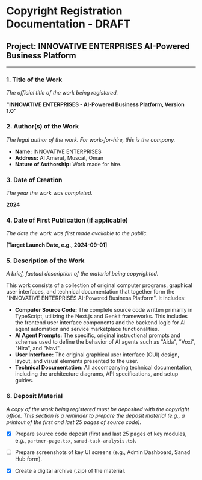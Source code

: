 # Copyright Registration Documentation - DRAFT

## Project: INNOVATIVE ENTERPRISES AI-Powered Business Platform

---

### 1. Title of the Work
*The official title of the work being registered.*

**"INNOVATIVE ENTERPRISES - AI-Powered Business Platform, Version 1.0"**

### 2. Author(s) of the Work
*The legal author of the work. For work-for-hire, this is the company.*

- **Name:** INNOVATIVE ENTERPRISES
- **Address:** Al Amerat, Muscat, Oman
- **Nature of Authorship:** Work made for hire.

### 3. Date of Creation
*The year the work was completed.*

**2024**

### 4. Date of First Publication (if applicable)
*The date the work was first made available to the public.*

**[Target Launch Date, e.g., 2024-09-01]**

### 5. Description of the Work
*A brief, factual description of the material being copyrighted.*

This work consists of a collection of original computer programs, graphical user interfaces, and technical documentation that together form the "INNOVATIVE ENTERPRISES AI-Powered Business Platform". It includes:

- **Computer Source Code:** The complete source code written primarily in TypeScript, utilizing the Next.js and Genkit frameworks. This includes the frontend user interface components and the backend logic for AI agent automation and service marketplace functionalities.
- **AI Agent Prompts:** The specific, original instructional prompts and schemas used to define the behavior of AI agents such as "Aida", "Voxi", "Hira", and "Navi".
- **User Interface:** The original graphical user interface (GUI) design, layout, and visual elements presented to the user.
- **Technical Documentation:** All accompanying technical documentation, including the architecture diagrams, API specifications, and setup guides.

### 6. Deposit Material
*A copy of the work being registered must be deposited with the copyright office. This section is a reminder to prepare the deposit material (e.g., a printout of the first and last 25 pages of source code).*

- [x] Prepare source code deposit (first and last 25 pages of key modules, e.g., `partner-page.tsx`, `sanad-task-analysis.ts`).
- [ ] Prepare screenshots of key UI screens (e.g., Admin Dashboard, Sanad Hub form).
- [x] Create a digital archive (.zip) of the material.

